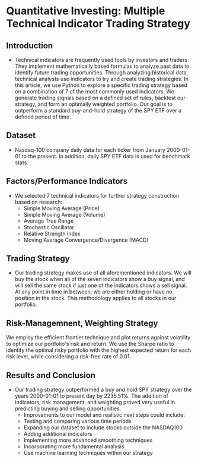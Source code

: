 # Quantitative Investing: Multiple Technical Indicator Trading Strategy

## Introduction 

- Technical indicators are frequently used tools by investors and traders. They implement mathematically based formulas to analyze past data to identify future trading opportunities. Through analyzing historical data, technical analysts use indicators to try and create trading strategies. In this article, we use Python to explore a specific trading strategy based on a combination of 7 of the most commonly used indicators. We generate trading signals based on a defined set of rules, backtest our strategy, and form an optimally weighted portfolio. Our goal is to outperform a standard buy-and-hold strategy of the SPY ETF over a defined period of time. 

## Dataset 
- Nasdaq-100 company daily data for each ticker from January 2000-01-01 to the present. In addition, daily SPY ETF data is used for benchmark stats.

## Factors/Performance Indicators 
- We selected 7 technical indicators for further strategy construction based on research:
  - Simple Moving Average (Price)
  - Simple Moving Average (Volume)
  - Average True Range
  - Stochastic Oscillator
  - Relative Strength Index
  - Moving Average Convergence/Divergence (MACD)

## Trading Strategy
- Our trading strategy makes use of all aforementioned indicators. We will buy the stock when all of the seven indicators show a buy signal, and will sell the same stock if just one of the indicators shows a sell signal. At any point in time in between, we are either holding or have no position in the stock. This methodology applies to all stocks in our portfolio. 

## Risk-Managemnent, Weighting Strategy
We employ the efficient frontier technique and plot returns against volatility to optimize our portfolio's risk and return. We use the Sharpe ratio to identify the optimal risky portfolio with the highest expected return for each risk level, while considering a risk-free rate of 0.01.

## Results and Conclusion
- Our trading strategy outperformed a buy and hold SPY strategy over the years 2000-01-01 to present day by 2235.51%. The addition of indicators, risk management, and weighting proved very useful in predicting buying and selling opportunities. 
  - Improvements to our model and realistic next steps could include:
  -  Testing and comparing various time periods
  - Expanding our dataset to include stocks outside the NASDAQ100
  - Adding additional indicators
  - Implementing more advanced smoothing techniques
  - Incorporating more fundamental analysis
  - Use machine learning techniques within our strategy 

